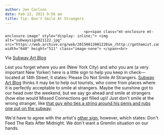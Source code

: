 ```yaml
---
author: Jen Carlson
date: Feb 22, 2011 9:56 am
title: Tip: Don't Smile At Strangers
---
```


	
										<p><span class="mt-enclosure mt-enclosure-image" style="display: inline;"> <img alt="subwaysign021122.jpg" src="https://web.archive.org/web/20150812001220im_/http://gothamist.com/attachments/arts_jen/subwaysign021122.jpg" width="640" height="511" class="image-none"> </span><br>
<span class="photo_caption">Via <a href="https://web.archive.org/web/20150812001220/http://subwayartblog.com/2011/02/21/tourist-information/">Subway Art Blog</a></span></p>

<p>Lest you forget where you are (New York City) and <em>who</em> you are (a very important New Yorker) here is a little sign to help you keep in check&#x2014;located at 14th Street, it states: Please Do Not Smile At Strangers. <a href="https://web.archive.org/web/20150812001220/http://subwayartblog.com/2011/02/21/tourist-information/">Subway Art Blog</a> thinks it may be to help out tourists, who come from places where it is perfectly acceptable to smile at strangers. Maybe the sunshine got to our head over the weekend, but we say go ahead and smile at strangers (how else would Missed Connections get filled up)! Just don&apos;t smile at the wrong stranger, like <a href="https://web.archive.org/web/20150812001220/http://nyctheblog.blogspot.com/2011/02/man-ties-string-around-penis-and.html">that guy who ties a string around his penis and rubs one out on the subway</a>. </p>

<p>We&apos;d have to agree with the artist&apos;s <a href="https://web.archive.org/web/20150812001220/http://subwayartblog.com/2011/01/31/please-do-not-feed-the-rats/">other sign</a>, however, which states: Don&apos;t Feed The Rats After Midnight. We don&apos;t want a Gremlin situation on our hands.</p>					
										
									
				